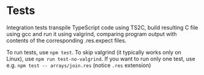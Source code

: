 Tests
=====

Integration tests transpile TypeScript code using TS2C, build resulting C file using gcc and run it
using valgrind, comparing program output with contents of the corresponding .res.expect files.

To run tests, use `npm test`.
To skip valgrind (it typically works only on Linux), use `npm run test-no-valgrind`.
If you want to run only one test, use e.g. `npm test -- arrays/join.res` (notice `.res` extension)
